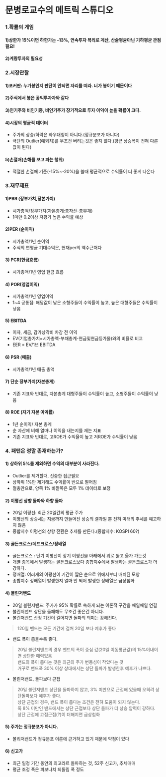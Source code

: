 # 문병로교수의 메트릭 스튜디오  

### 1.확률의 게임
#### 1)상한가 15%이면 하한가는 -13%, 연속투자 복리로 계산, 산술평균아닌 기하평균 관점 필요!
#### 2)계량투자의 필요성

### 2.시장관찰
#### 1)포커판: 누가봉인지 판단이 안되면 자리를 떠라. 너가 봉이기 때문이다
#### 2)주식에서 봉은 공익투자자와 같다
#### 3)인기주와 비인기중, 비인기주가 장기적으로 투자 이익이 높을 확률이 크다.
#### 4)시장의 평균적 데이터
- 주가의 상승/하락은 좌우대칭이 아니다.(정규분포가 아니다)  
- 극단의 Outlier(예외치)를 무조건 버리는것은 좋지 않다.(평균 상승폭이 전혀 다른값이 된다)  
#### 5)손절매(손해를 보고 파는 행위)
- 적절한 손절매 기준(-15%~-20%)을 쓸때 평균적으로 수익률이 더 좋게 나온다  

### 3.재무제표
#### 1)PBR (장부가치,장본가치)
- 시가총액/장부가치(자본총계:총자산-총부채)  
- 1미만 0.2이상 저평가 높은 수익률 예상  
#### 2)PER (순이익)
- 시가총액/1년 순이익  
- 주식의 연평균 기대수익은, 현재per의 역수근처다  
#### 3) PCR(현금흐름)
- 시가총액/1년 영업 현금 흐름  
#### 4) POR(영업이익)
- 시가총액/1년 영업이익  
- 1~4 공통점: 해당값이 낮은 소형주들이 수익률이 높고, 높은 대형주들은 수익률이 낮음  
#### 5) EBITDA
- 이자, 세금, 감가상각비 차감 전 이익  
- EV(기업총가치=시가총액-부채총계-현금및현금등가물)와의 비율로 비교  
- EER = EV/1년 EBITDA  
#### 6) PSR (매출)
- 시가총액/1년 매출 총액  
#### 7) 단순 장부가치(자본총계)
- 기존 지표와 반대로, 자본총계 대형주들이 수익률이 높고, 소형주들이 수익률이 낮음  
#### 8) ROE (자기 자본 이익률)
- 1년 순이익/ 자본 총계  
- 순 자산에 비해 얼마나 이익을 내는지를 재는 지표  
- 기존 지표와 반대로, 고ROE가 수익율이 높고 저ROE가 수익률이 낮음  

### 4. 패턴은 정말 존재하는가?
#### 1) 상하위 5%를 제외하면 수익의 대부분이 사라진다.
- Outlier를 제거할때, 신중한 접근필요  
- 상하위 1%만 제거해도 수익률이 반으로 떨어짐  
- 절충안으로, 양쪽 1% 바깥쪽은 모두 1% 데이터로 보정  
#### 2) 이평선 상향 돌파와 하향 돌파 
- 20일 이평선: 최근 20일간의 평균 주가  
- 이평선의 상승세는 지금까지 만들어진 상승의 결과일 뿐 전혀 미래의 추세를 예고하지 않음  
- 종합지수 이평선의 상향 전환은 추세를 만든다.(종합지수: KOSPI 60?)  
#### 3) 골든크로스/데드크로스/정배열
- 골든크로스 : 단기 이평선이 장기 이평선을 아래에서 위로 뚥고 올가 가는것  
- 개별 종목에서 발생하는 골든크로스보다 종합지수에서 발생하는 골든크로스가 더 강하다.  
- 정배열: 여러개의 이평선이 기간이 짧은 순으로 위에서부터 배치된 모양  
- 종합지수 정배열이 발생한지 얼마 안 되어 발생한 정배열은 금상첨화  
#### 4) 볼린저밴드  
- 20일 볼린저밴드: 주가가 95% 확률로 속하게 되는 이론적 구간을 매일매일 연결  
- 볼린저밴드 상단을 돌패해도 무조건 좋은건 아니다.  
- 볼린저밴드 산정 기간이 길어지면 돌파의 의미는 강해진다.  
> 120일 밴드는 모든 기간에 걸쳐 20일 보다 예후가 좋다  
- 밴드 폭이 좁을수록 좋다.  
> 20일 볼린저밴드의 경우 밴드의 폭이 중심 값(20일 이동평균값)의 15%이내이면 상단한 매력있음  
> 밴드의 폭이 좁다는 것은 최근의 주가 변동성이 작았다는 것  
> 거꾸로 밴드폭 30% 이상 상태에서는 상단 돌파가 발생한후 예후가 나쁘다.  
- 볼린저밴드, 돌파보다 근접  
> 20일 볼린저밴드 상단을 돌파하지 않고, 3% 미만으로 근접해 있을때 오히려 상단돌파보다 예후가 좋다.  
> 상단 근접의 경우, 밴드 폭이 좁다는 조건은 전혀 도움이 되지 않는다.  
> 폭 8% 미만인 밴드에서는 상단 근접보다 상단 돌파가 더 상승 압력이 강하다.  
> 상단 근접에 고점근접(?)이 더해지면 금상첨화  
#### 5) 주가는 정규분포가 아니다.  
- 볼리저밴드가 정규분포 이론에 근거하고 있기 때문에 약점이 있다  
#### 6) 신고가
- 최근 일정 기간 동안의 최고라르 돌파하는 것, 52주 신고가, 추세매매  
- 평균 조정 폭은 피보나치 되돌림 폭 정도  

